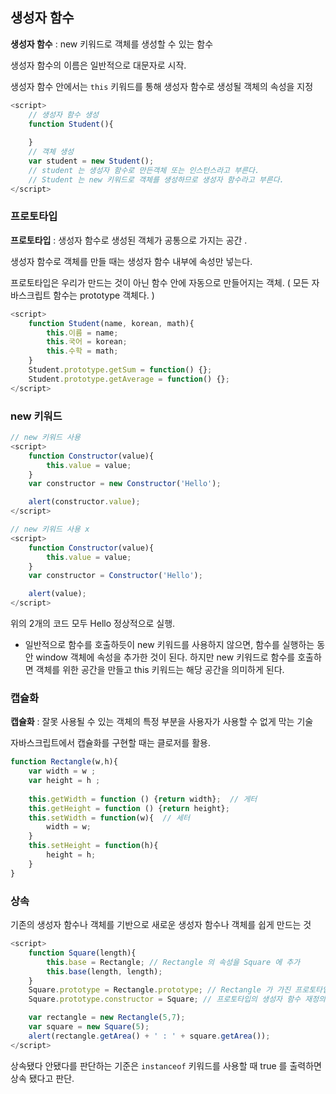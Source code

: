 ## 생성자 함수 



**생성자 함수** : new 키워드로 객체를 생성할 수 있는 함수 

생성자 함수의 이름은 일반적으로 대문자로 시작. 

생성자 함수 안에서는 `this` 키워드를 통해 생성자 함수로 생성될 객체의 속성을 지정 

```javascript
<script>
    // 생성자 함수 생성 
    function Student(){
    
	}
	// 객체 생성 
	var student = new Student(); 
	// student 는 생성자 함수로 만든객체 또는 인스턴스라고 부른다.
	// Student 는 new 키워드로 객체를 생성하므로 생성자 함수라고 부른다.
</script>
```





### 프로토타입 

**프로토타입** : 생성자 함수로 생성된 객체가 공통으로 가지는 공간 . 

생성자 함수로 객체를 만들 때는 생성자 함수 내부에 속성만 넣는다. 

프로토타입은 우리가 만드는 것이 아닌 함수 안에 자동으로 만들어지는 객체. ( 모든 자바스크립트 함수는 prototype 객체다. )

```javascript
<script>
    function Student(name, korean, math){
    	this.이름 = name; 
    	this.국어 = korean; 
    	this.수학 = math; 
	}
	Student.prototype.getSum = function() {}; 
	Student.prototype.getAverage = function() {}; 
</script>
```





### new 키워드 

```javascript
// new 키워드 사용 
<script> 
    function Constructor(value){
    	this.value = value; 
	}
	var constructor = new Constructor('Hello'); 

	alert(constructor.value); 
</script>
```

```javascript
// new 키워드 사용 x 
<script> 
    function Constructor(value){
    	this.value = value; 
	}
	var constructor = Constructor('Hello'); 

	alert(value); 
</script>
```

위의 2개의 코드 모두 Hello 정상적으로 실행. 

- 일반적으로 함수를 호출하듯이 new 키워드를 사용하지 않으면, 함수를 실행하는 동안 window 객체에 속성을 추가한 것이 된다. 하지만 new 키워드로 함수를 호출하면 객체를 위한 공간을 만들고 this 키워드는 해당 공간을 의미하게 된다. 



### 캡슐화

**캡슐화** : 잘못 사용될 수 있는 객체의 특정 부분을 사용자가 사용할 수 없게 막는 기술 

자바스크립트에서 캡슐화를 구현할 때는 클로저를 활용. 

```javascript
function Rectangle(w,h){
    var width = w ;
    var height = h ; 
    
    this.getWidth = function () {return width};  // 게터
    this.getHeight = function () {return height};
    this.setWidth = function(w){  // 세터 
        width = w;
    }
    this.setHeight = function(h){
        height = h; 
    }
}
```



### 상속 

기존의 생성자 함수나 객체를 기반으로 새로운 생성자 함수나 객체를 쉽게 만드는 것

```javascript
<script>
    function Square(length){
    	this.base = Rectangle; // Rectangle 의 속성을 Square 에 추가 
    	this.base(length, length); 
	}
	Square.prototype = Rectangle.prototype; // Rectangle 가 가진 프로토타입을 복사 
	Square.prototype.constructor = Square; // 프로토타입의 생성자 함수 재정의

	var rectangle = new Rectangle(5,7);
	var square = new Square(5); 
	alert(rectangle.getArea() + ' : ' + square.getArea());
</script>
```

상속됐다 안됐다를 판단하는 기준은 `instanceof` 키워드를 사용할 때 true 를 출력하면 상속 됐다고 판단. 